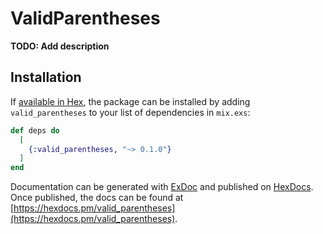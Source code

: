 # ValidParentheses

**TODO: Add description**

## Installation

If [available in Hex](https://hex.pm/docs/publish), the package can be installed
by adding `valid_parentheses` to your list of dependencies in `mix.exs`:

```elixir
def deps do
  [
    {:valid_parentheses, "~> 0.1.0"}
  ]
end
```

Documentation can be generated with [ExDoc](https://github.com/elixir-lang/ex_doc)
and published on [HexDocs](https://hexdocs.pm). Once published, the docs can
be found at [https://hexdocs.pm/valid_parentheses](https://hexdocs.pm/valid_parentheses).

